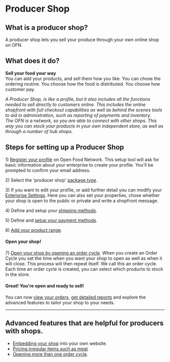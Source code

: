 # Producer Shop

## What is a producer shop?

A producer shop lets you sell your produce through your own online shop on OFN.

## What does it do?

**Sell your food your way**  
You can add your products, and sell them how you like. You can chose the ordering routine. You choose how the food is distributed. You choose how customer pay.

_A Producer Shop, is like a profile, but it also includes all the functions needed to sell directly to customers online. This includes the online shopfront with full checkout capabilities as well as behind the scenes tools to aid in administration, such as reporting of payments and inventory.  
The OFN is a network, so you are able to connect with other shops. This way you can stock your products in your own independent store, as well as through a number of hub shops._

## Steps for setting up a Producer Shop

1\) [Register your profile](/create-an-account.md) on Open Food Network. This setup tool will ask for basic information about your enterprise to create your profile. You'll be prompted to confirm your email address.

2\) Select the 'producer shop' [package type](/hub-profile-types.md).

3\) If you want to edit your profile, or add further detail you can modify your [Enterprise Settings](/your-profile.md). Here you can also set your properties, chose whether your shop is open to the public or private and write a shopfront message.

4\) Define and setup your [shipping methods](/shipping-methods.md).

5\) Define and [setup your payment methods](/payment-methods.md).

6\) [Add your product range](/products.md).

#### **Open your shop!**

7\) [Open your shop by opening an order cycle](/order-cycles-adv.md). When you create an Order Cycle  you set the time when you want your shop to open as well as when it will close. This process will then repeat itself. We call this an order cycle. Each time an order cycle is created, you can select which products to stock in the store.

#### **Great! You're open and ready to sell!**

You can now [view your orders](/view-orders.md), [get detailed reports](/reports.md) and explore the advanced features to tailor your shop to your needs.

---

## Advanced features that are helpful for producers with shops.

* [Embedding your shop](/embedded-shopfronts.md) into your own website.
* [Pricing irregular items such as meat](/pricing-irregular-indivisible-meat-items.md)
* [Opening more than one order cycle](/opening-more-than-one-order-cycle.md).

